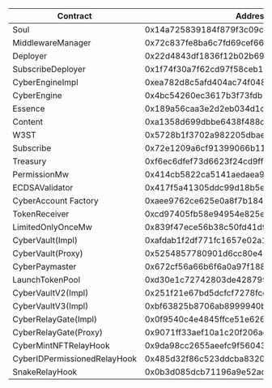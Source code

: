 | Contract                     | Address                                    |
| ---------------------------- | ------------------------------------------ |
| Soul                         | 0x14a725839184f879f3c09ce3d707e5a3e4c5869d |
| MiddlewareManager            | 0x72c837fe8ba6c7fd69cef66b6e85c0d7eabf1f9b |
| Deployer                     | 0x22d4843df1836f12b02b69ca6ad90575bbc03897 |
| SubscribeDeployer            | 0x1f74f30a7f62cd97f58ceb1f93e6bb253d096991 |
| CyberEngineImpl              | 0xea782d8c5afd404ac74f048ef34273217f7f6fc8 |
| CyberEngine                  | 0x4bc54260ec3617b3f73fdb1fa22417ed109f372c |
| Essence                      | 0x189a56caa3e2d2eb034d1ddc102f4f6bf822b811 |
| Content                      | 0xa1358d699dbbe6438f488d4cc8480eeddc7528d0 |
| W3ST                         | 0x5728b1f3702a982205dbaef4594d4a3760854db0 |
| Subscribe                    | 0x72e1209a6cf91399066b1145548347ffa85282b7 |
| Treasury                     | 0xf6ec6dfef73d6623f24cd9ff888e76725da32773 |
| PermissionMw                 | 0x414cb5822ca5141aedaea9d64a12f511071f7613 |
| ECDSAValidator               | 0x417f5a41305ddc99d18b5e176521b468b2a31b86 |
| CyberAccount Factory         | 0xaee9762ce625e0a8f7b184670fb57c37bfe1d0f1 |
| TokenReceiver                | 0xcd97405fb58e94954e825e46db192b916a45d412 |
| LimitedOnlyOnceMw            | 0x839f47ece56b38c50fd41d97459f32d6952d6be6 |
| CyberVault(Impl)             | 0xafdab1f2df771fc1657e02a149f58fcb92c3535f |
| CyberVault(Proxy)            | 0x5254857780901d6cc80e42946a7d101fe8667ea8 |
| CyberPaymaster               | 0x672cf56a66b6f6a0a97f188abe57249fb7eef909 |
| LaunchTokenPool              | 0xd30e1c72742803de428799c34729168fe70534b2 |
| CyberVaultV2(Impl)           | 0x251f21e67bd5dcfcf7278fcc5540cd406a2ccc8f |
| CyberVaultV3(Impl)           | 0xbf63825b8706ab8999940bf82d660cd9815a89f4 |
| CyberRelayGate(Impl)         | 0x0f9540c4e4845ffce51e62602d50af7082e6be7a |
| CyberRelayGate(Proxy)        | 0x9071ff33aef10a1c20f206ad654bb8a5bee976aa |
| CyberMintNFTRelayHook        | 0x9da98cc2655aeefc9f56043c184ce8c87652a196 |
| CyberIDPermissionedRelayHook | 0x485d32f86c523ddcba83207c07bde782ad9ad180 |
| SnakeRelayHook               | 0x0b3d085dcb71196a9e52aca69165128538181821 |
